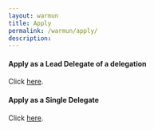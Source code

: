 ```yaml
---
layout: warmun
title: Apply
permalink: /warmun/apply/
description:
---
```


#### Apply as a Lead Delegate of a delegation
Click [here](https://docs.google.com/forms/d/e/1FAIpQLSfPEwlOqaAJbR8ibmc0WaE0bc_pGBJSvb4P_bXBquFJ3ueMGQ/viewform).

#### Apply as a Single Delegate
Click [here](https://docs.google.com/forms/d/e/1FAIpQLSdQAZ4SPZVnsTtWI6OYsUjyECJoxHMuAKWIgThpbyExkFhoHg/viewform).
